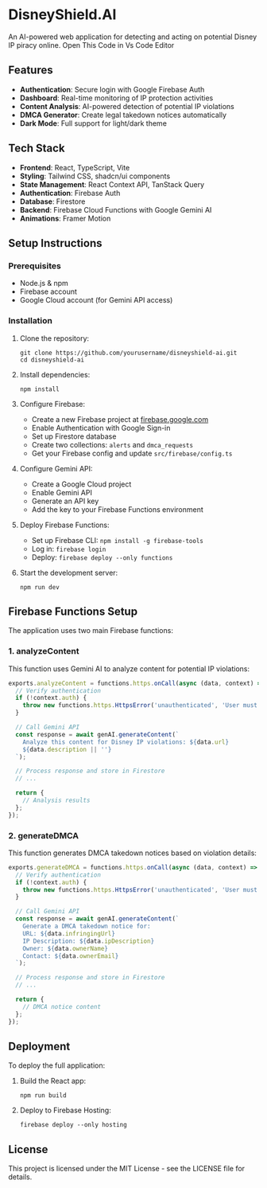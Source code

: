 
# DisneyShield.AI

An AI-powered web application for detecting and acting on potential Disney IP piracy online.
Open This Code in Vs Code Editor 

## Features

- **Authentication**: Secure login with Google Firebase Auth
- **Dashboard**: Real-time monitoring of IP protection activities
- **Content Analysis**: AI-powered detection of potential IP violations
- **DMCA Generator**: Create legal takedown notices automatically
- **Dark Mode**: Full support for light/dark theme

## Tech Stack

- **Frontend**: React, TypeScript, Vite
- **Styling**: Tailwind CSS, shadcn/ui components
- **State Management**: React Context API, TanStack Query
- **Authentication**: Firebase Auth
- **Database**: Firestore
- **Backend**: Firebase Cloud Functions with Google Gemini AI
- **Animations**: Framer Motion

## Setup Instructions

### Prerequisites

- Node.js & npm
- Firebase account
- Google Cloud account (for Gemini API access)

### Installation

1. Clone the repository:
   ```
   git clone https://github.com/yourusername/disneyshield-ai.git
   cd disneyshield-ai
   ```

2. Install dependencies:
   ```
   npm install
   ```

3. Configure Firebase:
   - Create a new Firebase project at [firebase.google.com](https://firebase.google.com)
   - Enable Authentication with Google Sign-in
   - Set up Firestore database
   - Create two collections: `alerts` and `dmca_requests`
   - Get your Firebase config and update `src/firebase/config.ts`

4. Configure Gemini API:
   - Create a Google Cloud project
   - Enable Gemini API
   - Generate an API key
   - Add the key to your Firebase Functions environment

5. Deploy Firebase Functions:
   - Set up Firebase CLI: `npm install -g firebase-tools`
   - Log in: `firebase login`
   - Deploy: `firebase deploy --only functions`

6. Start the development server:
   ```
   npm run dev
   ```

## Firebase Functions Setup

The application uses two main Firebase functions:

### 1. analyzeContent

This function uses Gemini AI to analyze content for potential IP violations:

```javascript
exports.analyzeContent = functions.https.onCall(async (data, context) => {
  // Verify authentication
  if (!context.auth) {
    throw new functions.https.HttpsError('unauthenticated', 'User must be logged in');
  }

  // Call Gemini API
  const response = await genAI.generateContent(`
    Analyze this content for Disney IP violations: ${data.url}
    ${data.description || ''}
  `);

  // Process response and store in Firestore
  // ...

  return {
    // Analysis results
  };
});
```

### 2. generateDMCA

This function generates DMCA takedown notices based on violation details:

```javascript
exports.generateDMCA = functions.https.onCall(async (data, context) => {
  // Verify authentication
  if (!context.auth) {
    throw new functions.https.HttpsError('unauthenticated', 'User must be logged in');
  }

  // Call Gemini API
  const response = await genAI.generateContent(`
    Generate a DMCA takedown notice for:
    URL: ${data.infringingUrl}
    IP Description: ${data.ipDescription}
    Owner: ${data.ownerName}
    Contact: ${data.ownerEmail}
  `);

  // Process response and store in Firestore
  // ...

  return {
    // DMCA notice content
  };
});
```

## Deployment

To deploy the full application:

1. Build the React app:
   ```
   npm run build
   ```

2. Deploy to Firebase Hosting:
   ```
   firebase deploy --only hosting
   ```

## License

This project is licensed under the MIT License - see the LICENSE file for details.
